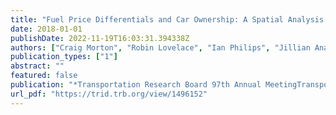 ```yaml
---
title: "Fuel Price Differentials and Car Ownership: A Spatial Analysis of Diesel Cars in Northern Ireland"
date: 2018-01-01
publishDate: 2022-11-19T16:03:31.394338Z
authors: ["Craig Morton", "Robin Lovelace", "Ian Philips", "Jillian Anable"]
publication_types: ["1"]
abstract: ""
featured: false
publication: "*Transportation Research Board 97th Annual MeetingTransportation Research Board*"
url_pdf: "https://trid.trb.org/view/1496152"
---
```



